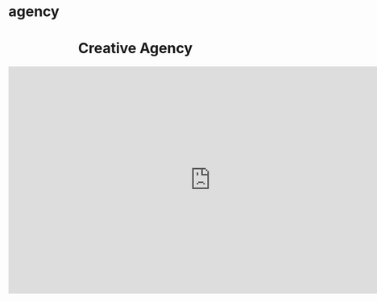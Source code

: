 # agency
<h1 align="center"> Creative Agency </h1>

<iframe style="border: 1px solid rgba(0, 0, 0, 0.1);" width="800" height="450" src="https://www.figma.com/embed?embed_host=share&url=https%3A%2F%2Fwww.figma.com%2Ffile%2FC0sJgDidBjYrj1oDXOU4K7%2FUntitled%3Fnode-id%3D9%253A2" allowfullscreen></iframe>